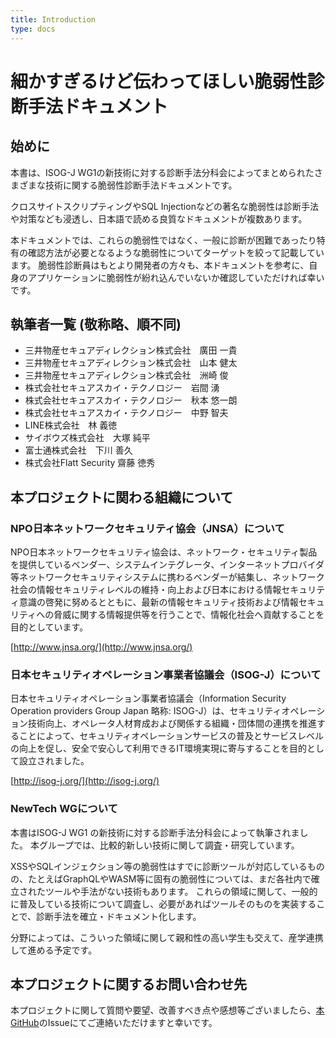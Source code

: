 ```yaml
---
title: Introduction
type: docs
---
```


# 細かすぎるけど伝わってほしい脆弱性診断手法ドキュメント
## 始めに
<!-- textlint-disable ja-technical-writing/max-kanji-continuous-len -->
本書は、ISOG-J WG1の新技術に対する診断手法分科会によってまとめられたさまざまな技術に関する脆弱性診断手法ドキュメントです。

クロスサイトスクリプティングやSQL Injectionなどの著名な脆弱性は診断手法や対策なども浸透し、日本語で読める良質なドキュメントが複数あります。

本ドキュメントでは、これらの脆弱性ではなく、一般に診断が困難であったり特有の確認方法が必要となるような脆弱性についてターゲットを絞って記載しています。
脆弱性診断員はもとより開発者の方々も、本ドキュメントを参考に、自身のアプリケーションに脆弱性が紛れ込んでいないか確認していただければ幸いです。

## 執筆者一覧 (敬称略、順不同)

<!-- textlint-disable prh -->
- 三井物産セキュアディレクション株式会社　廣田 一貴
- 三井物産セキュアディレクション株式会社　山本 健太
- 三井物産セキュアディレクション株式会社　洲崎 俊
- 株式会社セキュアスカイ・テクノロジー　岩間 湧
- 株式会社セキュアスカイ・テクノロジー　秋本 悠一朗
- 株式会社セキュアスカイ・テクノロジー　中野 智夫
- LINE株式会社　林 義徳
- サイボウズ株式会社　大塚 純平
- 富士通株式会社　下川 善久
- 株式会社Flatt Security 齋藤 徳秀
<!-- textlint-enable prh -->

## 本プロジェクトに関わる組織について
<!-- textlint-disable ja-technical-writing/sentence-length -->
<!-- textlint-disable ja-technical-writing/max-ten -->
### NPO日本ネットワークセキュリティ協会（JNSA）について

NPO日本ネットワークセキュリティ協会は、ネットワーク・セキュリティ製品を提供しているベンダー、システムインテグレータ、インターネットプロバイダ等ネットワークセキュリティシステムに携わるベンダーが結集し、ネットワーク社会の情報セキュリティレベルの維持・向上および日本における情報セキュリティ意識の啓発に努めるとともに、最新の情報セキュリティ技術および情報セキュリティへの脅威に関する情報提供等を行うことで、情報化社会へ貢献することを目的としています。

[http://www.jnsa.org/](http://www.jnsa.org/)

### 日本セキュリティオペレーション事業者協議会（ISOG-J）について

日本セキュリティオペレーション事業者協議会（Information Security Operation providers Group Japan 略称: ISOG-J）は、セキュリティオペレーション技術向上、オペレータ人材育成および関係する組織・団体間の連携を推進することによって、セキュリティオペレーションサービスの普及とサービスレベルの向上を促し、安全で安心して利用できるIT環境実現に寄与することを目的として設立されました。

[http://isog-j.org/](http://isog-j.org/)
<!-- textlint-enable ja-technical-writing/sentence-length -->
<!-- textlint-enable ja-technical-writing/max-ten -->
### NewTech WGについて

本書はISOG-J WG1 の新技術に対する診断手法分科会によって執筆されました。
本グループでは、比較的新しい技術に関して調査・研究しています。

XSSやSQLインジェクション等の脆弱性はすでに診断ツールが対応しているものの、たとえばGraphQLやWASM等に固有の脆弱性については、まだ各社内で確立されたツールや手法がない技術もあります。
これらの領域に関して、一般的に普及している技術について調査し、必要があればツールそのものを実装することで、診断手法を確立・ドキュメント化します。

分野によっては、こういった領域に関して親和性の高い学生も交えて、産学連携して進める予定です。

## 本プロジェクトに関するお問い合わせ先

本プロジェクトに関して質問や要望、改善すべき点や感想等ございましたら、[本GitHub](https://github.com/WebAppPentestGuidelines/newtechtestdoc)のIssueにてご連絡いただけますと幸いです。
